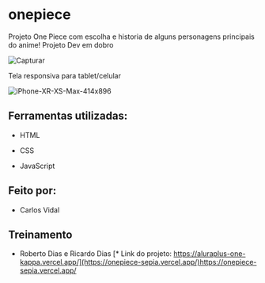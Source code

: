 # onepiece
Projeto One Piece com escolha e historia de alguns personagens principais do anime!
Projeto Dev em dobro

![Capturar](https://github.com/vidalcarlos1/onepiece/assets/103275240/bae92acd-6cbc-48c5-97f6-ab731e0619b8)

Tela responsiva para tablet/celular 

![iPhone-XR-XS-Max-414x896](https://github.com/vidalcarlos1/onepiece/assets/103275240/a172ad0d-5f74-4cda-b724-fc8726c47f85)


## Ferramentas utilizadas:

* HTML

* CSS

* JavaScript

## Feito por:
* Carlos Vidal 

## Treinamento
* Roberto Dias e Ricardo Dias
[* Link do projeto: https://aluraplus-one-kappa.vercel.app/](https://onepiece-sepia.vercel.app/)https://onepiece-sepia.vercel.app/
